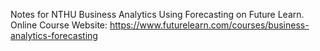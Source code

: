 Notes for NTHU Business Analytics Using Forecasting on Future Learn.
Online Course Website: https://www.futurelearn.com/courses/business-analytics-forecasting
